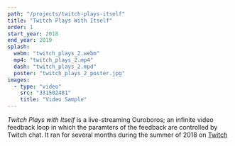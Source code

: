```yaml
---
path: "/projects/twitch-plays-itself"
title: "Twitch Plays With Itself"
order: 1
start_year: 2018
end_year: 2019
splash: 
  webm: "twitch_plays_2.webm"
  mp4: "twitch_plays_2.mp4"
  dash: "twitch_plays_2.mpd"
  poster: "twitch_plays_2_poster.jpg"
images:
  - type: "video"
    src: "331502481"
    title: "Video Sample"
---
```

_Twitch Plays with Itself_ is a live-streaming Ouroboros; an infinite video feedback loop in which the paramters of the feedback are controlled by Twitch chat. It ran for several months during the summer of 2018 on [Twitch](https://twitch.tv/twitch_plays_itself)
